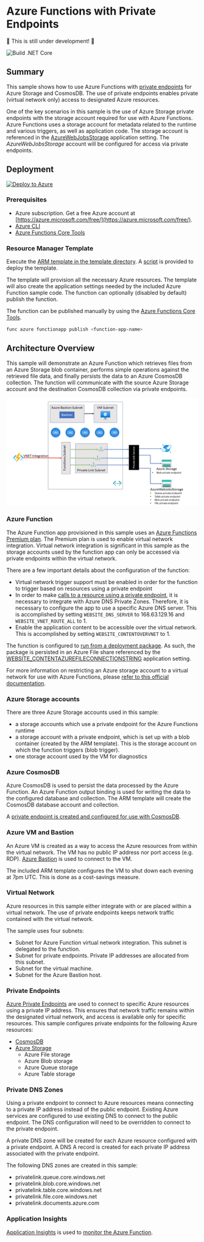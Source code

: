 # Azure Functions with Private Endpoints

:construction: This is still under development! :construction:

![Build .NET Core](https://github.com/mcollier/azure-functions-private-storage/workflows/Build%20.NET%20Core/badge.svg)

## Summary

This sample shows how to use Azure Functions with [private endpoints](https://docs.microsoft.com/azure/private-link/private-endpoint-overview) for Azure Storage and CosmosDB.  The use of private endpoints enables private (virtual network only) access to designated Azure resources.

One of the key scenarios in this sample is the use of Azure Storage private endpoints with the storage account required for use with Azure Functions.  Azure Functions uses a storage account for metadata related to the runtime and various triggers, as well as application code.  The storage account is referenced in the [AzureWebJobsStorage](https://docs.microsoft.com/azure/azure-functions/functions-app-settings#azurewebjobsstorage) application setting.  The *AzureWebJobsStorage* account will be configured for access via private endpoints.

## Deployment

[![Deploy to Azure](https://aka.ms/deploytoazurebutton)](https://portal.azure.com/#create/Microsoft.Template/uri/https%3A%2F%2Fgithub.com%2Fkhkh%2Fazure-functions-private-storage.git)

### Prerequisites

- Azure subscription. Get a free Azure account at [https://azure.microsoft.com/free/](https://azure.microsoft.com/free/).
- [Azure CLI](https://docs.microsoft.com/cli/azure/install-azure-cli)
- [Azure Functions Core Tools](https://docs.microsoft.com/azure/azure-functions/functions-run-local)

### Resource Manager Template

Execute the [ARM template in the template directory](./template/azuredeploy.json).  A [script](./template/deploy.sh) is provided to deploy the template.

The template will provision all the necessary Azure resources.  The template will also create the application settings needed by the included Azure Function sample code.  The function can optionally (disabled by default) publish the function.

The function can be published manually by using the [Azure Functions Core Tools](https://docs.microsoft.com/azure/azure-functions/functions-run-local?tabs=linux%2Ccsharp%2Cbash#publish).

```bash
func azure functionapp publish <function-app-name>
```

## Architecture Overview

This sample will demonstrate an Azure Function which retrieves files from an Azure Storage blob container, performs simple operations against the retrieved file data, and finally persists the data to an Azure CosmosDB collection.  The function will communicate with the source Azure Storage account and the destination CosmosDB collection via private endpoints.  

![Architecture diagram](private-function-diagram.jpg)

### Azure Function

The Azure Function app provisioned in this sample uses an [Azure Functions Premium plan](https://docs.microsoft.com/azure/azure-functions/functions-premium-plan#features).  The Premium plan is used to enable virtual network integration.  Virtual network integration is significant in this sample as the storage accounts used by the function app can only be accessed via private endpoints within the virtual network.

There are a few important details about the configuration of the function:

- Virtual network trigger support must be enabled in order for the function to trigger based on resources using a private endpoint
- In order to make [calls to a resource using a private endpoint](https://docs.microsoft.com/azure/azure-functions/functions-networking-options#azure-dns-private-zones), it is necessary to integrate with Azure DNS Private Zones. Therefore, it is necessary to configure the app to use a specific Azure DNS server.  This is accomplished by setting `WEBSITE_DNS_SERVER` to 168.63.129.16 and `WEBSITE_VNET_ROUTE_ALL` to 1.
- Enable the application content to be accessible over the virtual network.  This is accomplished by setting `WEBSITE_CONTENTOVERVNET` to 1.

The function is configured to [run from a deployment package](https://docs.microsoft.com/azure/azure-functions/run-functions-from-deployment-package).  As such, the package is persisted in an Azure File share referenced by the [WEBSITE_CONTENTAZUREFILECONNECTIONSTRING](https://docs.microsoft.com/azure/azure-functions/functions-app-settings#website_contentazurefileconnectionstring) application setting.

For more information on restricting an Azure storage account to a virtual network for use with Azure Functions, please [refer to this official documentation](https://docs.microsoft.com/azure/azure-functions/configure-networking-how-to#restrict-your-storage-account-to-a-virtual-network).

### Azure Storage accounts

There are three Azure Storage accounts used in this sample:

- a storage accounts which use a private endpoint for the Azure Functions runtime
- a storage account with a private endpoint, which is set up with a blob container (created by the ARM template).  This is the storage account on which the function triggers (blob trigger).
- one storage account used by the VM for diagnostics

### Azure CosmosDB

Azure CosmosDB is used to persist the data processed by the Azure Function.  An Azure Function output binding is used for writing the data to the configured database and collection.  The ARM template will create the CosmosDB database account and collection.

A [private endpoint is created and configured for use with CosmosDB](https://docs.microsoft.com/azure/cosmos-db/how-to-configure-private-endpoints).

### Azure VM and Bastion

An Azure VM is created as a way to access the Azure resources from within the virtual network.  The VM has no public IP address nor port access (e.g. RDP).  [Azure Bastion](https://docs.microsoft.com/azure/bastion/bastion-overview) is used to connect to the VM.

The included ARM template configures the VM to shut down each evening at 7pm UTC.  This is done as a cost-savings measure.

### Virtual Network

Azure resources in this sample either integrate with or are placed within a virtual network. The use of private endpoints keeps network traffic contained with the virtual network.

The sample uses four subnets:

- Subnet for Azure Function virtual network integration.  This subnet is delegated to the function.
- Subnet for private endpoints.  Private IP addresses are allocated from this subnet.
- Subnet for the virtual machine.
- Subnet for the Azure Bastion host.

### Private Endpoints

[Azure Private Endpoints](https://docs.microsoft.com/azure/private-link/private-endpoint-overview) are used to connect to specific Azure resources using a private IP address.  This ensures that network traffic remains within the designated virtual network, and access is available only for specific resources.  This sample configures private endpoints for the following Azure resources:

- [CosmosDB](https://docs.microsoft.com/azure/cosmos-db/how-to-configure-private-endpoints)
- [Azure Storage](https://docs.microsoft.com/azure/storage/common/storage-private-endpoints)
  - Azure File storage
  - Azure Blob storage
  - Azure Queue storage
  - Azure Table storage
  
### Private DNS Zones

Using a private endpoint to connect to Azure resources means connecting to a private IP address instead of the public endpoint.  Existing Azure services are configured to use existing DNS to connect to the public endpoint.  The DNS configuration will need to be overridden to connect to the private endpoint.

A private DNS zone will be created for each Azure resource configured with a private endpoint.  A DNS A record is created for each private IP address associated with the private endpoint.

The following DNS zones are created in this sample:

- privatelink.queue.core.windows.net
- privatelink.blob.core.windows.net
- privatelink.table.core.windows.net
- privatelink.file.core.windows.net
- privatelink.documents.azure.com

### Application Insights

[Application Insights](https://docs.microsoft.com/azure/azure-monitor/app/app-insights-overview) is used to [monitor the Azure Function](https://docs.microsoft.com/azure/azure-functions/functions-monitoring).
